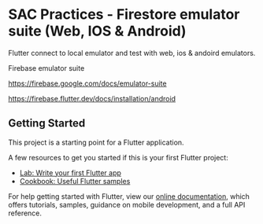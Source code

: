 # SAC Practices - Firestore emulator suite (Web, IOS & Android)

Flutter connect to local emulator and test with web, ios & andoird emulators.

Firebase emulator suite

https://firebase.google.com/docs/emulator-suite

https://firebase.flutter.dev/docs/installation/android

## Getting Started

This project is a starting point for a Flutter application.

A few resources to get you started if this is your first Flutter project:

- [Lab: Write your first Flutter app](https://flutter.dev/docs/get-started/codelab)
- [Cookbook: Useful Flutter samples](https://flutter.dev/docs/cookbook)

For help getting started with Flutter, view our
[online documentation](https://flutter.dev/docs), which offers tutorials,
samples, guidance on mobile development, and a full API reference.
